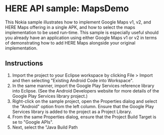 HERE API sample: MapsDemo
==============================

This Nokia sample illustrates how to implement Google Maps v1, v2, and HERE Maps
offering in a single APK, and how to select the maps implementation to be used
run-time. This sample is especially useful should you already have an
application using either Google Maps v1 or v2 in terms of demonstrating how to
add HERE Maps alongside your original implementation.


Instructions
--------------------------------------------------------------------------------

1. Import the project to your Eclipse workspace by clicking File > Import and
   then selecting "Existing Android Code into Workspace".
2. In the same manner, import the Google Play Services reference library into
   Eclipse. (See the Android Developers website for more details of the Google
   Play Services library project.)
3. Right-click on the sample project, open the Properties dialog and select the
   "Android" option from the left column. Ensure that the Google Play Services
   library is added to the project as a Project Library.
4. From the same Properties dialog, ensure that the Project Build Target is se
   to "Google APIs".
5. Next, select the "Java Build Path
